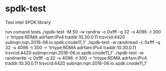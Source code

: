 # spdk-test
Test intel SPDK library

run comand tests
./spdk-test -M 50 -w randrw -c 0xfff -q 32 -s 4096 -t 300 -r 'trtype:RDMA adrfam:IPv4 traddr:10.30.0.11 trsvcid:4420 subnqn:nqn.2016-06.io.spdk:cnode11_1'
./spdk-test -w randrread -c 0xfff -q 32 -s 4096 -t 300 -r 'trtype:RDMA adrfam:IPv4 traddr:10.30.0.11 trsvcid:4420 subnqn:nqn.2016-06.io.spdk:cnode11_1'
./spdk-test -w randrwrite -c 0xfff -q 32 -s 4096 -t 300 -r 'trtype:RDMA adrfam:IPv4 traddr:10.30.0.11 trsvcid:4420 subnqn:nqn.2016-06.io.spdk:cnode11_1'
